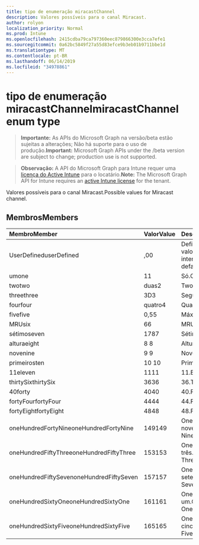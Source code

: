 ```yaml
---
title: tipo de enumeração miracastChannel
description: Valores possíveis para o canal Miracast.
author: rolyon
localization_priority: Normal
ms.prod: Intune
ms.openlocfilehash: 2415cdba79ca797360eec879866300e3cca7efe1
ms.sourcegitcommit: 0a62bc5849f27a55d83efce9b3eb01b9711bbe1d
ms.translationtype: MT
ms.contentlocale: pt-BR
ms.lasthandoff: 06/14/2019
ms.locfileid: "34978861"
---
```

# <a name="miracastchannel-enum-type"></a><span data-ttu-id="cba99-103">tipo de enumeração miracastChannel</span><span class="sxs-lookup"><span data-stu-id="cba99-103">miracastChannel enum type</span></span>

> <span data-ttu-id="cba99-104">**Importante:** As APIs do Microsoft Graph na versão/beta estão sujeitas a alterações; Não há suporte para o uso de produção.</span><span class="sxs-lookup"><span data-stu-id="cba99-104">**Important:** Microsoft Graph APIs under the /beta version are subject to change; production use is not supported.</span></span>

> <span data-ttu-id="cba99-105">**Observação:** A API do Microsoft Graph para Intune requer uma [licença do Active Intune](https://go.microsoft.com/fwlink/?linkid=839381) para o locatário.</span><span class="sxs-lookup"><span data-stu-id="cba99-105">**Note:** The Microsoft Graph API for Intune requires an [active Intune license](https://go.microsoft.com/fwlink/?linkid=839381) for the tenant.</span></span>

<span data-ttu-id="cba99-106">Valores possíveis para o canal Miracast.</span><span class="sxs-lookup"><span data-stu-id="cba99-106">Possible values for Miracast channel.</span></span>

## <a name="members"></a><span data-ttu-id="cba99-107">Membros</span><span class="sxs-lookup"><span data-stu-id="cba99-107">Members</span></span>
|<span data-ttu-id="cba99-108">Membro</span><span class="sxs-lookup"><span data-stu-id="cba99-108">Member</span></span>|<span data-ttu-id="cba99-109">Valor</span><span class="sxs-lookup"><span data-stu-id="cba99-109">Value</span></span>|<span data-ttu-id="cba99-110">Descrição</span><span class="sxs-lookup"><span data-stu-id="cba99-110">Description</span></span>|
|:---|:---|:---|
|<span data-ttu-id="cba99-111">UserDefined</span><span class="sxs-lookup"><span data-stu-id="cba99-111">userDefined</span></span>|<span data-ttu-id="cba99-112">,0</span><span class="sxs-lookup"><span data-stu-id="cba99-112">0</span></span>|<span data-ttu-id="cba99-113">Definido pelo usuário, valor padrão, sem intenção.</span><span class="sxs-lookup"><span data-stu-id="cba99-113">User Defined, default value, no intent.</span></span>|
|<span data-ttu-id="cba99-114">um</span><span class="sxs-lookup"><span data-stu-id="cba99-114">one</span></span>|<span data-ttu-id="cba99-115">1</span><span class="sxs-lookup"><span data-stu-id="cba99-115">1</span></span>|<span data-ttu-id="cba99-116">Só.</span><span class="sxs-lookup"><span data-stu-id="cba99-116">One.</span></span>|
|<span data-ttu-id="cba99-117">two</span><span class="sxs-lookup"><span data-stu-id="cba99-117">two</span></span>|<span data-ttu-id="cba99-118">duas</span><span class="sxs-lookup"><span data-stu-id="cba99-118">2</span></span>|<span data-ttu-id="cba99-119">Two.</span><span class="sxs-lookup"><span data-stu-id="cba99-119">Two.</span></span>|
|<span data-ttu-id="cba99-120">three</span><span class="sxs-lookup"><span data-stu-id="cba99-120">three</span></span>|<span data-ttu-id="cba99-121">3D</span><span class="sxs-lookup"><span data-stu-id="cba99-121">3</span></span>|<span data-ttu-id="cba99-122">Seguintes.</span><span class="sxs-lookup"><span data-stu-id="cba99-122">Three.</span></span>|
|<span data-ttu-id="cba99-123">four</span><span class="sxs-lookup"><span data-stu-id="cba99-123">four</span></span>|<span data-ttu-id="cba99-124">quatro</span><span class="sxs-lookup"><span data-stu-id="cba99-124">4</span></span>|<span data-ttu-id="cba99-125">Quarta.</span><span class="sxs-lookup"><span data-stu-id="cba99-125">Four.</span></span>|
|<span data-ttu-id="cba99-126">five</span><span class="sxs-lookup"><span data-stu-id="cba99-126">five</span></span>|<span data-ttu-id="cba99-127">0,5</span><span class="sxs-lookup"><span data-stu-id="cba99-127">5</span></span>|<span data-ttu-id="cba99-128">Máximo.</span><span class="sxs-lookup"><span data-stu-id="cba99-128">Five.</span></span>|
|<span data-ttu-id="cba99-129">MRU</span><span class="sxs-lookup"><span data-stu-id="cba99-129">six</span></span>|<span data-ttu-id="cba99-130">6</span><span class="sxs-lookup"><span data-stu-id="cba99-130">6</span></span>|<span data-ttu-id="cba99-131">MRU.</span><span class="sxs-lookup"><span data-stu-id="cba99-131">Six.</span></span>|
|<span data-ttu-id="cba99-132">sétimo</span><span class="sxs-lookup"><span data-stu-id="cba99-132">seven</span></span>|<span data-ttu-id="cba99-133">178</span><span class="sxs-lookup"><span data-stu-id="cba99-133">7</span></span>|<span data-ttu-id="cba99-134">Sétimo.</span><span class="sxs-lookup"><span data-stu-id="cba99-134">Seven.</span></span>|
|<span data-ttu-id="cba99-135">altura</span><span class="sxs-lookup"><span data-stu-id="cba99-135">eight</span></span>|<span data-ttu-id="cba99-136">8 </span><span class="sxs-lookup"><span data-stu-id="cba99-136">8</span></span>|<span data-ttu-id="cba99-137">Altura.</span><span class="sxs-lookup"><span data-stu-id="cba99-137">Eight.</span></span>|
|<span data-ttu-id="cba99-138">nove</span><span class="sxs-lookup"><span data-stu-id="cba99-138">nine</span></span>|<span data-ttu-id="cba99-139">9 </span><span class="sxs-lookup"><span data-stu-id="cba99-139">9</span></span>|<span data-ttu-id="cba99-140">Nove.</span><span class="sxs-lookup"><span data-stu-id="cba99-140">Nine.</span></span>|
|<span data-ttu-id="cba99-141">primeiros</span><span class="sxs-lookup"><span data-stu-id="cba99-141">ten</span></span>|<span data-ttu-id="cba99-142">10 </span><span class="sxs-lookup"><span data-stu-id="cba99-142">10</span></span>|<span data-ttu-id="cba99-143">Primeiros.</span><span class="sxs-lookup"><span data-stu-id="cba99-143">Ten.</span></span>|
|<span data-ttu-id="cba99-144">11</span><span class="sxs-lookup"><span data-stu-id="cba99-144">eleven</span></span>|<span data-ttu-id="cba99-145">11</span><span class="sxs-lookup"><span data-stu-id="cba99-145">11</span></span>|<span data-ttu-id="cba99-146">11.</span><span class="sxs-lookup"><span data-stu-id="cba99-146">Eleven.</span></span>|
|<span data-ttu-id="cba99-147">thirtySix</span><span class="sxs-lookup"><span data-stu-id="cba99-147">thirtySix</span></span>|<span data-ttu-id="cba99-148">36</span><span class="sxs-lookup"><span data-stu-id="cba99-148">36</span></span>|<span data-ttu-id="cba99-149">36.</span><span class="sxs-lookup"><span data-stu-id="cba99-149">Thirty-Six.</span></span>|
|<span data-ttu-id="cba99-150">40</span><span class="sxs-lookup"><span data-stu-id="cba99-150">forty</span></span>|<span data-ttu-id="cba99-151">40</span><span class="sxs-lookup"><span data-stu-id="cba99-151">40</span></span>|<span data-ttu-id="cba99-152">40.</span><span class="sxs-lookup"><span data-stu-id="cba99-152">Forty.</span></span>|
|<span data-ttu-id="cba99-153">fortyFour</span><span class="sxs-lookup"><span data-stu-id="cba99-153">fortyFour</span></span>|<span data-ttu-id="cba99-154">44</span><span class="sxs-lookup"><span data-stu-id="cba99-154">44</span></span>|<span data-ttu-id="cba99-155">44.</span><span class="sxs-lookup"><span data-stu-id="cba99-155">Forty-Four.</span></span>|
|<span data-ttu-id="cba99-156">fortyEight</span><span class="sxs-lookup"><span data-stu-id="cba99-156">fortyEight</span></span>|<span data-ttu-id="cba99-157">48</span><span class="sxs-lookup"><span data-stu-id="cba99-157">48</span></span>|<span data-ttu-id="cba99-158">48.</span><span class="sxs-lookup"><span data-stu-id="cba99-158">Forty-Eight.</span></span>|
|<span data-ttu-id="cba99-159">oneHundredFortyNine</span><span class="sxs-lookup"><span data-stu-id="cba99-159">oneHundredFortyNine</span></span>|<span data-ttu-id="cba99-160">149</span><span class="sxs-lookup"><span data-stu-id="cba99-160">149</span></span>|<span data-ttu-id="cba99-161">OneHundredForty-nove.</span><span class="sxs-lookup"><span data-stu-id="cba99-161">OneHundredForty-Nine.</span></span>|
|<span data-ttu-id="cba99-162">oneHundredFiftyThree</span><span class="sxs-lookup"><span data-stu-id="cba99-162">oneHundredFiftyThree</span></span>|<span data-ttu-id="cba99-163">153</span><span class="sxs-lookup"><span data-stu-id="cba99-163">153</span></span>|<span data-ttu-id="cba99-164">OneHundredFifty-três.</span><span class="sxs-lookup"><span data-stu-id="cba99-164">OneHundredFifty-Three.</span></span>|
|<span data-ttu-id="cba99-165">oneHundredFiftySeven</span><span class="sxs-lookup"><span data-stu-id="cba99-165">oneHundredFiftySeven</span></span>|<span data-ttu-id="cba99-166">157</span><span class="sxs-lookup"><span data-stu-id="cba99-166">157</span></span>|<span data-ttu-id="cba99-167">OneHundredFifty-sete.</span><span class="sxs-lookup"><span data-stu-id="cba99-167">OneHundredFifty-Seven.</span></span>|
|<span data-ttu-id="cba99-168">oneHundredSixtyOne</span><span class="sxs-lookup"><span data-stu-id="cba99-168">oneHundredSixtyOne</span></span>|<span data-ttu-id="cba99-169">161</span><span class="sxs-lookup"><span data-stu-id="cba99-169">161</span></span>|<span data-ttu-id="cba99-170">OneHundredSixty-um.</span><span class="sxs-lookup"><span data-stu-id="cba99-170">OneHundredSixty-One.</span></span>|
|<span data-ttu-id="cba99-171">oneHundredSixtyFive</span><span class="sxs-lookup"><span data-stu-id="cba99-171">oneHundredSixtyFive</span></span>|<span data-ttu-id="cba99-172">165</span><span class="sxs-lookup"><span data-stu-id="cba99-172">165</span></span>|<span data-ttu-id="cba99-173">OneHundredSixty-cinco.</span><span class="sxs-lookup"><span data-stu-id="cba99-173">OneHundredSixty-Five.</span></span>|





